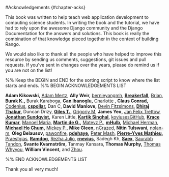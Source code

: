 #Acknowledgements {#chapter-acks}

This book was written to help teach web application development to computing science students. In writing the book and the tutorial, we have had to rely upon the awesome Django community and the Django Documentation for the answers and solutions. This book is really the combination of that knowledge pieced together in the context of building Rango. 

We would also like to thank all the people who have helped to improve this resource by sending us comments, suggestions, git issues and pull requests. If you've sent in changes over the years, please do remind us if you are not on the list! 

%% Keep the BEGIN and END for the sorting script to know where the list starts and ends.
%% BEGIN ACKNOWLEDGEMENTS LIST

**Adam Kikowski,**
[Adam Mertz](https://github.com/Amertz08),
**Ally Weir,**
[bernieyangmh](https://github.com/bernieyangmh),
**[Breakerfall](https://github.com/breakerfall),**
[Brian](https://github.com/flycal6),
**[Burak K.](https://github.com/McMutton),**
Burak Karaboga,
**[Can Ibanoglu](https://github.com/canibanoglu),**
[Charlotte ](https://github.com/Charlotteis),
**[Claus Conrad](https://github.com/cconrad),**
[Codenius](https://twitter.com/Codenius),
**[cspollar](https://github.com/cspollar),**
Dan C,
**David Manlove,**
[Devin Fitzsimons](https://github.com/aisflat439),
**[Dhiraj Thakur](https://github.com/dhirajt),**
Duncan Drizy,
**[Giles T.](https://github.com/gpjt),**
[Grigoriy M](https://github.com/GriMel),
**James Yeo,**
[Jan Felix Trettow](https://tiwtter.com/JanFelixTrettow),
**[Jonathan Sundqvist](https://github.com/jonathan-s),**
Karen Little,
**[Kartik Singhal](https://github.com/k4rtik),**
[koviusesGitHub](https://github.com/koviusesGitHub),
**[Krace Kumar](https://github.com/kracekumar),**
[Manoel Maria](https://twitter.com/xmadruga157),
**[Martin de G.](https://github.com/martindegroot),**
[Matevz P.](https://github.com/matonsjojc),
**[mHulb](https://github.com/mHulb),**
[Michael Herman](https://github.com/mjhea0),
**[Michael Ho Chum](https://github.com/michaelchum),**
[Mickey P.](https://github.com/mickeypash),
**Mike Gleen,**
[nCrazed](https://github.com/nCrazed),
**Nitin Tulswani,**
[nolan-m](https://github.com/nolan-m),
**Oleg Belausov,**
[pawonfire](https://github.com/pawonfire),
**[pdehaye](https://github.com/pdehaye),**
[Peter Mash](https://github.com/PeterMash),
**[Pierre-Yves Mathieu](https://github.com/pywebdesign),**
[Praestgias](https://github.com/praestigias),
**[Ramdog](https://github.com/ramdog),**
[Rezha Julio](https://github.com/kimiamania),
**[rnevius](https://github.com/rnevius),**
Sadegh Kh,
**[Saex](https://github.com/SaeX),**
[Saurabh Tandon](https://twitter.com/saurabhtand),
**Svante Kvarnström,**
Tanmay Kansara,
**Thomas Murphy,**
[Thomas Whyyou](https://twitter.com/thomaswhyyou),
**William Vincent,** and
[Zhou](https://github.com/AugustLONG).


%% END ACKNOWLEDGEMENTS LIST

Thank you all very much!


